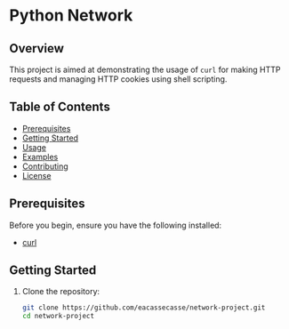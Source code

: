 # Python Network

## Overview

This project is aimed at demonstrating the usage of `curl` for making HTTP requests and managing HTTP cookies using shell scripting.

## Table of Contents

- [Prerequisites](#prerequisites)
- [Getting Started](#getting-started)
- [Usage](#usage)
- [Examples](#examples)
- [Contributing](#contributing)
- [License](#license)

## Prerequisites

Before you begin, ensure you have the following installed:

- [curl](https://curl.se/download.html)

## Getting Started

1. Clone the repository:

   ```bash
   git clone https://github.com/eacassecasse/network-project.git
   cd network-project
